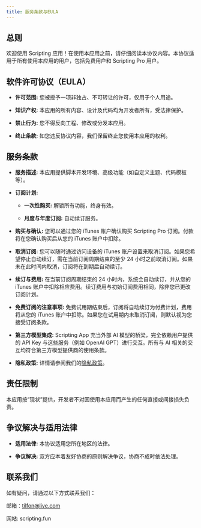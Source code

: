 ```yaml
---
title: 服务条款与EULA
---
```


## 总则

欢迎使用 Scripting 应用！在使用本应用之前，请仔细阅读本协议内容。本协议适用于所有使用本应用的用户，包括免费用户和 Scripting Pro 用户。

## 软件许可协议（EULA）

-   **许可范围:** 您被授予一项非独占、不可转让的许可，仅用于个人用途。

-   **知识产权:** 本应用的所有内容、设计及代码均为开发者所有，受法律保护。

-   **禁止行为:** 您不得反向工程、修改或分发本应用。

-   **终止条款:** 如您违反协议内容，我们保留终止您使用本应用的权利。

## 服务条款

-   **服务描述:** 本应用提供脚本开发环境、高级功能（如自定义主题、代码模板等）。

-   **订阅计划:**

    -   **一次性购买:** 解锁所有功能，终身有效。

    -   **月度与年度订阅:** 自动续订服务。

-   **购买与确认:** 您可以通过您的 iTunes 账户确认购买 Scripting Pro 订阅。付款将在您确认购买后从您的 iTunes 账户中扣除。

-   **取消订阅:** 您可以随时通过访问设备的 iTunes 账户设置来取消订阅。如果您希望停止自动续订，需在当前订阅周期结束的至少 24 小时之前取消订阅。如果未在此时间内取消，订阅将在到期后自动续订。

-   **续订与费用:** 在当前订阅周期结束的 24 小时内，系统会自动续订，并从您的 iTunes 账户中扣除相应费用。续订费用与初始订阅费用相同，除非您已更改订阅计划。

-   **免费订阅的注意事项:** 免费试用期结束后，订阅将自动续订为付费计划，费用将从您的 iTunes 账户中扣除。如果您在试用期内未取消订阅，则默认视为您接受订阅条款。

-   **第三方模型集成:** Scripting App 充当外部 AI 模型的桥梁，完全依赖用户提供的 API Key 与这些服务（例如 OpenAI GPT）进行交互。所有与 AI 相关的交互均符合第三方模型提供商的使用条款。

-   **隐私政策:** 详情请参阅我们的[隐私政策](/guide/privacy/policy)。

## 责任限制

本应用按“现状”提供，开发者不对因使用本应用而产生的任何直接或间接损失负责。

## 争议解决与适用法律

-   **适用法律:** 本协议适用您所在地区的法律。

-   **争议解决:** 双方应本着友好协商的原则解决争议，协商不成时依法处理。

## 联系我们

如有疑问，请通过以下方式联系我们：

邮箱：tilfon@live.com

网站: scripting.fun
